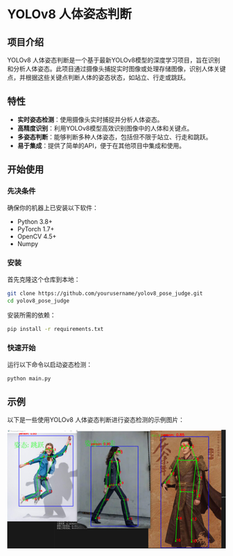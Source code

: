 # YOLOv8 人体姿态判断

## 项目介绍

YOLOv8 人体姿态判断是一个基于最新YOLOv8模型的深度学习项目，旨在识别和分析人体姿态。此项目通过摄像头捕捉实时图像或处理存储图像，识别人体关键点，并根据这些关键点判断人体的姿态状态，如站立、行走或跳跃。

## 特性

- **实时姿态检测**：使用摄像头实时捕捉并分析人体姿态。
- **高精度识别**：利用YOLOv8模型高效识别图像中的人体和关键点。
- **多姿态判断**：能够判断多种人体姿态，包括但不限于站立、行走和跳跃。
- **易于集成**：提供了简单的API，便于在其他项目中集成和使用。

## 开始使用

### 先决条件

确保你的机器上已安装以下软件：
- Python 3.8+
- PyTorch 1.7+
- OpenCV 4.5+
- Numpy

### 安装

首先克隆这个仓库到本地：

```bash
git clone https://github.com/yourusername/yolov8_pose_judge.git
cd yolov8_pose_judge
```

安装所需的依赖：

```bash
pip install -r requirements.txt
```

### 快速开始

运行以下命令以启动姿态检测：

```bash
python main.py 
```



## 示例

以下是一些使用YOLOv8 人体姿态判断进行姿态检测的示例图片：

![image-20240708171746149](./assets/image-20240708171746149.png)




